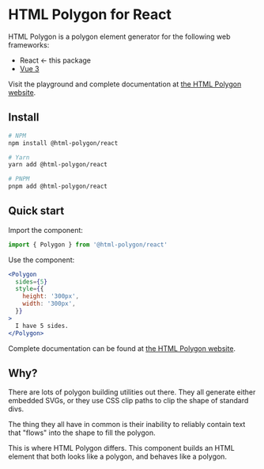 # HTML Polygon for React

HTML Polygon is a polygon element generator for the following web frameworks:

* React ← this package
* [Vue 3](../vue)

Visit the playground and complete documentation at [the HTML Polygon website](https://html-polygon.com).

## Install

```sh
# NPM
npm install @html-polygon/react

# Yarn
yarn add @html-polygon/react

# PNPM
pnpm add @html-polygon/react
```

## Quick start

Import the component:

```jsx
import { Polygon } from '@html-polygon/react'
```

Use the component:

```jsx
<Polygon
  sides={5}
  style={{
    height: '300px',
    width: '300px',
  }}
>
  I have 5 sides.
</Polygon>
```

Complete documentation can be found at [the HTML Polygon website](https://html-polygon.com).

## Why?

There are lots of polygon building utilities out there. They all generate
either embedded SVGs, or they use CSS clip paths to clip the shape of standard
divs.

The thing they all have in common is their inability to reliably contain text
that "flows" into the shape to fill the polygon.

This is where HTML Polygon differs. This component builds an HTML element that
both looks like a polygon, and behaves like a polygon.
